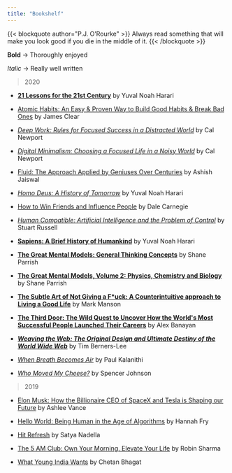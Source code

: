 ```yaml
---
title: "Bookshelf"
---
```


{{< blockquote author="P.J. O’Rourke" >}}
Always read something that will make you look good if you die in the middle of it.
{{< /blockquote >}}

**Bold** -> Thoroughly enjoyed

*Italic* -> Really well written

> 2020

* [**21 Lessons for the 21st Century**](https://www.goodreads.com/book/show/38820046-21-lessons-for-the-21st-century?from_search=true&from_srp=true&qid=CzNjcdJqOe&rank=1) by Yuval Noah Harari

* [Atomic Habits: An Easy & Proven Way to Build Good Habits & Break Bad Ones](https://www.goodreads.com/book/show/40121378-atomic-habits) by James Clear

* [*Deep Work: Rules for Focused Success in a Distracted World*](https://www.goodreads.com/book/show/25744928-deep-work?from_search=true&from_srp=true&qid=XBiYF9z1Dp&rank=1) by Cal Newport

* [*Digital Minimalism: Choosing a Focused Life in a Noisy World*](https://www.goodreads.com/book/show/40672036-digital-minimalism?from_search=true&from_srp=true&qid=nBh8VbUviA&rank=1) by Cal Newport

* [Fluid: The Approach Applied by Geniuses Over Centuries](https://www.goodreads.com/book/show/41815475-fluid?from_search=true&from_srp=true&qid=Qjbc9bnYGq&rank=1) by Ashish Jaiswal 

* [*Homo Deus: A History of Tomorrow*](https://www.goodreads.com/book/show/31138556-homo-deus?from_search=true&from_srp=true&qid=AudhmE4LHR&rank=1) by Yuval Noah Harari

* [How to Win Friends and Influence People](https://www.goodreads.com/book/show/4865.How_to_Win_Friends_and_Influence_People?from_search=true&from_srp=true&qid=r0gyfAtilU&rank=1) by Dale Carnegie 

* [*Human Compatible: Artificial Intelligence and the Problem of Control*](https://www.goodreads.com/book/show/44767248-human-compatible?from_search=true&from_srp=true&qid=nvxj26sDkF&rank=1) by Stuart Russell

* [**Sapiens: A Brief History of Humankind**](https://www.goodreads.com/book/show/23692271-sapiens?from_search=true&from_srp=true&qid=N72ZGKEg8d&rank=1) by Yuval Noah Harari

* [**The Great Mental Models: General Thinking Concepts**](https://www.goodreads.com/book/show/44245196-the-great-mental-models?from_search=true&from_srp=true&qid=6fk5qNYlXt&rank=1) by Shane Parrish

* [**The Great Mental Models, Volume 2: Physics, Chemistry and Biology**](https://www.goodreads.com/book/show/52200318-the-great-mental-models-volume-2?from_search=true&from_srp=true&qid=IqfxbxN2Iw&rank=2) by Shane Parrish

* [**The Subtle Art of Not Giving a F*uck: A Counterintuitive approach to Living a Good Life**](https://www.goodreads.com/book/show/39288400-the-subtle-art-of-not-giving-a-f-uck?from_search=true&from_srp=true&qid=iL25SIv3XV&rank=1) by Mark Manson

* [**The Third Door: The Wild Quest to Uncover How the World's Most Successful People Launched Their Careers**](https://www.goodreads.com/book/show/36739769-the-third-door?from_search=true&from_srp=true&qid=4gecFqxNlU&rank=3) by Alex Banayan

* [**_Weaving the Web: The Original Design and Ultimate Destiny of the World Wide Web_**](https://www.goodreads.com/book/show/821987.Weaving_the_Web?from_search=true&from_srp=true&qid=y5dZ8dnZ4z&rank=1) by Tim Berners-Lee

* [*When Breath Becomes Air*](https://www.goodreads.com/book/show/25899336-when-breath-becomes-air?from_search=true&from_srp=true&qid=XB6WzqXD0Q&rank=1) by Paul Kalanithi

* [*Who Moved My Cheese?*](https://www.goodreads.com/book/show/4894.Who_Moved_My_Cheese_?from_search=true&from_srp=true&qid=gkqEkbCXk6&rank=1) by Spencer Johnson



> 2019

* [Elon Musk: How the Billionaire CEO of SpaceX and Tesla is Shaping our Future](https://www.goodreads.com/book/show/25563103-elon-musk?ac=1&from_search=true&qid=BQasepZe3F&rank=1) by Ashlee Vance 

* [Hello World: Being Human in the Age of Algorithms](https://www.goodreads.com/book/show/38212157-hello-world?from_search=true&from_srp=true&qid=B24IJ6DZNY&rank=1) by Hannah Fry

* [Hit Refresh](https://www.goodreads.com/book/show/30835567-hit-refresh?from_search=true&from_srp=true&qid=iUVYAnUZ3S&rank=1) by Satya Nadella

* [The 5 AM Club: Own Your Morning. Elevate Your Life](https://www.goodreads.com/book/show/37502596-the-5-am-club?from_search=true&from_srp=true&qid=96jW6MDbBf&rank=3) by Robin Sharma

* [What Young India Wants](https://www.goodreads.com/book/show/15743828-what-young-india-wants?from_search=true&from_srp=true&qid=yTtIwecix6&rank=1) by Chetan Bhagat







